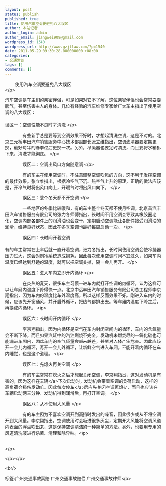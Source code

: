 ```yaml
---
layout: post
status: publish
published: true
title: 使用汽车空调要避免八大误区
author: 本站记者
author_login: admin
author_email: jiangwei909@gmail.com
wordpress_id: 1540
wordpress_url: http://www.gzjtlaw.com/?p=1540
date: 2011-05-29 09:30:28.000000000 +08:00
categories:
- 交通常识
tags: []
comments: []
---
```

<p><p>　　 使用汽车空调要避免八大误区<br><&#47;p><p>汽车空调是车主们的亲密伴侣，可是如果对它不了解，这位亲密伴侣也会常常耍耍脾气，甚至伤害主人的身体。几位有经验的汽车维修专家给广大车主指出了使用空调的八大误区： <br>　　<br> 误区一：空调性能不良时才清洗 <&#47;p><p>　　　　有些新手总是要等到空调效果不好时，才想起清洗空调，这是不对的。北京三元桥丰田汽车销售服务中心技术部副部长张立维指出，空调滤清器要定期更换，最好每年的春季过后更换一次。另外，冷凝器也要定时清洗，而且要将水箱拆下来，清洗才能彻底。 <&#47;p><p>　　　　误区二：空调出风口方向随意调 <&#47;p><p>　　　　有的车主在使用空调时，不注意调整空调吹风的方向，这不利于发挥空调的最佳效果。张立维指出，根据冷空气下沉、热空气上升的原理，正确的做法应该是，开冷气时将出风口向上，开暖气时将出风口向下。 <&#47;p><p>　　　　误区三：整个冬天都不开空调 <&#47;p><p>　　　　一些地区的冬季比较暖和，有的车主整个冬天都不使用空调。北京首汽丰田汽车销售服务有限公司的张力冬师傅指出，长时间不用空调会导致其橡胶圈老化，空调内部各部件上的润滑油也会变干，定期启动空调能让各部件接受润滑油的润滑，维持良好状态，因此在冬季空调也最好每周启动一次。 <&#47;p><p>　　　　误区四：长时间开着空调 <br>　　<br> 有的车主常常在上车后就一直开着空调，张力冬指出，长时间使用空调会使冷凝器压力过大，这会对制冷系统造成损耗，因此每次使用空调时间不宜过久，如果车内温度已经达到舒适的温度，就可以把空调关掉，隔一会儿再开。 <&#47;p><p>　　　　误区五：进入车内立即开内循环 <&#47;p><p>　　　　在炎热的夏天，很多车主习惯一进车内就打开空调的内循环，认为这样可以让车厢内温度下降得快一点。北京中远丰田汽车销售服务有限公司总工程师李京翔指出，因为车内的温度比车外温度高，所以这样反而效果不好。刚进入车内的时候，应该先开窗通风，并开启外循环，把热气都排出去。等车厢内温度下降之后，再换成内循环。 <&#47;p><p>　　　　误区六：长时间开内循环 <&#47;p><p>　　　　李京翔指出，因为内循环是空气在车内封闭空间内的循环，车内的含氧量会不断下降，而且如果汽缸中的汽油燃烧不完全，发动机未燃烧尽的一氧化碳也可能漏进车厢内，因此车内的空气质量会越来越差，甚至对人体产生危害。因此应该开一会儿内循环，再开一会儿外循环，让新鲜空气进入车厢。不能开着内循环在车内睡觉，也是这个道理。 <&#47;p><p>　　　　误区七：先熄火再关空调 <&#47;p><p>　　　　有的车主常常在熄火之后才想起关闭空调，李京翔指出，这对发动机是有害的，因为这样在<a>车辆<&#47;a>下次启动时，发动机会带着空调的负荷启动，这样的高负荷会损伤发动机。因此每次<a>停车<&#47;a>后应先关闭空调再熄火，而且也应该在车辆启动两三分钟、发动机得到润滑后，再打开空调。 <&#47;p><p>　　　　误区八：从不使用大风量 <&#47;p><p>　　　　有的车主因为不喜欢空调开到高挡时发出的噪音，因此很少或从不将空调开到大风量。李京翔指出，空调使用时会吸进很多灰尘，定期开大风能将空调风道内表面的浮尘吹出来，这是保持空调清洁的一种简单的方法。另外，也要用专用的风道清洗液进行杀菌、清理和除异味。<&#47;p><p>　　<br><&#47;p><p> <&#47;p><&#47;p><br&#47;><p>标签:广州交通事故索赔 广州交通事故赔偿 广州交通事故律师<&#47;p>
